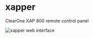 # xapper
ClearOne XAP 800 remote control panel

![xapper web interface](https://i.imgur.com/kyCc4z5.gif)
